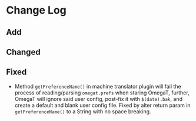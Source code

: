 # Change Log

## Add

## Changed

## Fixed

+ Method `getPreferenceName()` in machine translator plugin will fail the process of reading/parsing `omegat.prefs`
  when staring OmegaT, further, OmegaT will ignore said user config, post-fix it with `$(date).bak`, and create a
  default and blank user config file. Fixed by alter return param in `getPreferenceName()` to a String with no space
  breaking.